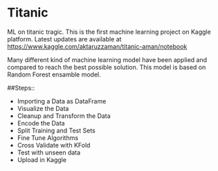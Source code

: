 # Titanic
ML on titanic tragic. 
This is the first machine learning project on Kaggle platform. Latest updates are available at https://www.kaggle.com/aktaruzzaman/titanic-aman/notebook

Many different kind of machine learning model have been applied and compared to reach the best possible solution. This model is based on Random Forest ensamble model.

##Steps::
- Importing a Data as DataFrame
- Visualize the Data
- Cleanup and Transform the Data
- Encode the Data
- Split Training and Test Sets
- Fine Tune Algorithms
- Cross Validate with KFold
- Test with unseen data 
- Upload in Kaggle
